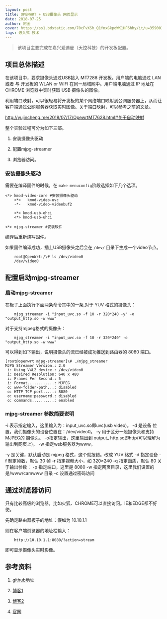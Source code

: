 ```yaml
---
layout: post
title: OPENWRT + USB摄像头 网页显示
date: 2018-07-25
author: 阿金
cover: https://ss1.bdstatic.com/70cFvXSh_Q1YnxGkpoWK1HF6hhy/it/u=3590010943,200237664&fm=27&gp=0.jpg
tags: 嵌入式 技术
---
```


> 该项目主要完成在嘉兴爱迪曼（天控科技）的开发板配置。

## 项目总体描述

在该项目中，要求摄像头通过USB接入 MT7288 开发板。用户端的电脑通过 LAN 或者 与 开发板的 WLAN or WIFI 在同一局域网中。用户端电脑通过 IP 地址在 CHROME 浏览器中实时获取 USB 摄像头的图像。

利用端口映射，可以很轻易将开发板的某个网络端口映射到公网服务器上，从而让客户端通过公网服务器获取实时图像。关于端口映射，可以参考之前的文章。

http://yujincheng.me/2018/07/17/OpewrtMT7628.html#关于自动映射

整个实验过程可分为如下三部。

1. 安装摄像头驱动

2. 配置mjpg-streamer

3. 浏览器访问。

### 安装摄像头驱动

需要在编译固件的时候，在 ```make menuconfig```阶段选择如下几个选项。

```Shell
<*> kmod-video-core #安装摄像头驱动
    <*>   kmod-video-uvc
    -*-   kmod-video-videobuf2

    <*> kmod-usb-ohci
    <*> kmod-usb-uhci

<*> mjpg-streamer #安装软件
```

编译后重新烧写固件。

如果固件编译成功，插上USB摄像头之后会在 ```/dev/``` 目录下生成一个video节点。

```Shell
    root@OpenWrt:/\# ls /dev/video0
    /dev/video0
```

## 配置启动mjpg-streamer

### 启动mjpg-streamer

在板子上面执行下面两条命令其中的一条,对于 YUV 格式的摄像头：

```Shell
    mjpg_streamer -i "input_uvc.so -f 10 -r 320*240 -y" -o "output_http.so -w www"
```

对于支持mjpeg格式的摄像头：

```Shell
    mjpg_streamer -i "input_uvc.so -f 10 -r 320*240" -o "output_http.so -w www"
```

可以得到如下输出，说明摄像头的流已经被成功推送到路由器的 8080 端口。

```Shell
[root@openwrt mjpg-streamer]\# ./mjpg_streamer
MJPG Streamer Version.: 2.0
 i: Using V4L2 device.: /dev/video0
 i: Desired Resolution: 640 x 480
 i: Frames Per Second.: 5
 i: Format............: MJPEG
 o: www-folder-path...: disabled
 o: HTTP TCP port.....: 8080
 o: username:password.: disabled
 o: commands..........: enabled
```

### mjpg-streamer 参数简要说明

-i 表示指定输入，这里输入为：input_uvc.so即uvc(usb video)。
-d 是设备 位置，我们摄像头的设备位置在：/dev/video0。
-y 用于区分一般摄像头和支持MJPEG的 摄像头。
-o指定输出，这里输出到 output_ http.so即http(可以理解为输出到网页上)。
-w 指定web服务器为www。

-y 是关键，默认启动是 mjpeg 格式，这个就报错。改成 YUV 格式
-d 指定设备
-f 制定帧数，默认 30 帧
-r 指定视频大小，如 320×240
-q 指定画质，默认 80 关于输出参数：
-p 指定端口，这里是 8080
-w 指定网页目录，这里我们设置的是/www/camwww 目录
-c 设置通过密码访问

## 通过浏览器访问

只有比较高级的浏览器，比如火狐、CHROME可以直接访问。IE和EDGE都不好使。

先确定路由器板子的地址：假如为 10.10.1.1

则在客户端浏览器的地址栏输入：

```Shell
    http://10.10.1.1:8080/?action=stream
```

即可显示摄像头实时影像。

## 参考资料

1. [github地址](https://github.com/jacksonliam/mjpg-streamer)

1. [博客1](https://blog.csdn.net/aa120515692/article/details/47803839)

2. [博客2](https://blog.csdn.net/zhaole20094463/article/details/7026252)

3. [官网](https://openwrt.org/docs/guide-user/hardware/video/webcam?s[]=mjpg&s[]=stream)
